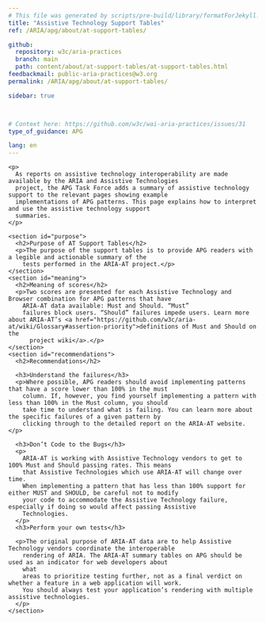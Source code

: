 ```yaml
---
# This file was generated by scripts/pre-build/library/formatForJekyll.js
title: "Assistive Technology Support Tables"
ref: /ARIA/apg/about/at-support-tables/

github:
  repository: w3c/aria-practices
  branch: main
  path: content/about/at-support-tables/at-support-tables.html
feedbackmail: public-aria-practices@w3.org
permalink: /ARIA/apg/about/at-support-tables/

sidebar: true



# Context here: https://github.com/w3c/wai-aria-practices/issues/31
type_of_guidance: APG

lang: en
---
```

<meta charset="UTF-8" />
<meta content="width=device-width, initial-scale=1.0" name="viewport" />
<title>AT Support Tables</title>

<script src="../../../../content-assets/wai-aria-practices/shared/js/highlight.pack.js"></script>
<script src="../../../../content-assets/wai-aria-practices/shared/js/app.js"></script>


<link 
  rel="stylesheet"
  href="{{ '/content-assets/wai-aria-practices/styles.css' | relative_url }}"
>
<!-- Code highlighting styles -->
<link 
  rel="stylesheet"
  href="{{ '/content-assets/wai-aria-practices/shared/css/github.css' | relative_url }}"
>

<script>
const addBodyClass = undefined;
const enableSidebar = true;
if (addBodyClass) document.body.classList.add(addBodyClass);
if (enableSidebar) document.body.classList.add('has-sidebar');
</script>
    

<script>
    const parentPage = window.location.pathname.match(
      /\/(patterns|practices|about)\//
    )?.[1];
    if (parentPage) {
      const parentHref = 'a[href*="' + parentPage + '"]';
      document.querySelector(parentHref).classList.add('active');
    }
  </script>
<div>

  <div>
    
    <p>
      As reports on assistive technology interoperability are made available by the ARIA and Assistive Technologies
      project, the APG Task Force adds a summary of assistive technology support to the relevant pages showing example
      implementations of APG patterns. This page explains how to interpret and use the assistive technology support
      summaries.
    </p>

    <section id="purpose">
      <h2>Purpose of AT Support Tables</h2>
      <p>The purpose of the support tables is to provide APG readers with a legible and actionable summary of the
        tests performed in the ARIA-AT project.</p>
    </section>
    <section id="meaning">
      <h2>Meaning of scores</h2>
      <p>Two scores are presented for each Assistive Technology and Browser combination for APG patterns that have
        ARIA-AT data available: Must and Should. “Must”
        failures block users. “Should” failures impede users. Learn more about ARIA-AT’s <a href="https://github.com/w3c/aria-at/wiki/Glossary#assertion-priority">definitions of Must and Should on the
          project wiki</a>.</p>
    </section>
    <section id="recommendations">
      <h2>Recommendations</h2>

      <h3>Understand the failures</h3>
      <p>Where possible, APG readers should avoid implementing patterns that have a score lower than 100% in the must
        column. If, however, you find yourself implementing a pattern with less than 100% in the Must column, you should
        take time to understand what is failing. You can learn more about the specific failures of a given pattern by
        clicking through to the detailed report on the ARIA-AT website.</p>

      <h3>Don’t Code to the Bugs</h3>
      <p>
        ARIA-AT is working with Assistive Technology vendors to get to 100% Must and Should passing rates. This means
        that Assistive Technologies which use ARIA-AT will change over time.
        When implementing a pattern that has less than 100% support for either MUST and SHOULD, be careful not to modify
        your code to accommodate the Assistive Technology failure, especially if doing so would affect passing Assistive
        Technologies.
      </p>
      <h3>Perform your own tests</h3>

      <p>The original purpose of ARIA-AT data are to help Assistive Technology vendors coordinate the interoperable
        rendering of ARIA. The ARIA-AT summary tables on APG should be used as an indicator for web developers about
        what
        areas to prioritize testing further, not as a final verdict on whether a feature in a web application will work.
        You should always test your application’s rendering with multiple assistive technologies.
      </p>
    </section>


  </div>

</div>
<script
  src="{{ '/content-assets/wai-aria-practices/shared/js/skipto.js' | relative_url }}"
  data-skipto="colorTheme:aria; displayOption:popup; containerElement:div"
></script>


